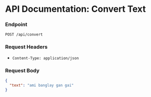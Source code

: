 # API Documentation: Convert Text

### Endpoint
`POST /api/convert`

### Request Headers
- `Content-Type: application/json`

### Request Body
```json
{
  "text": "ami banglay gan gai"
}
